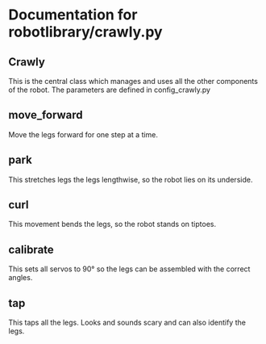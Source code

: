 # Documentation for robotlibrary/crawly.py 

## Crawly 
This is the central class which manages and uses all the other components of the robot.
The parameters are defined in config_crawly.py

## move_forward 
Move the legs forward for one step at a time.

## park 
This stretches legs the legs lengthwise, so the robot lies on its underside.

## curl 
This movement bends the legs, so the robot stands on tiptoes.

## calibrate 
This sets all servos to 90° so the legs can be assembled with the correct angles.

## tap 
This taps all the legs. Looks and sounds scary and can also identify the legs.

